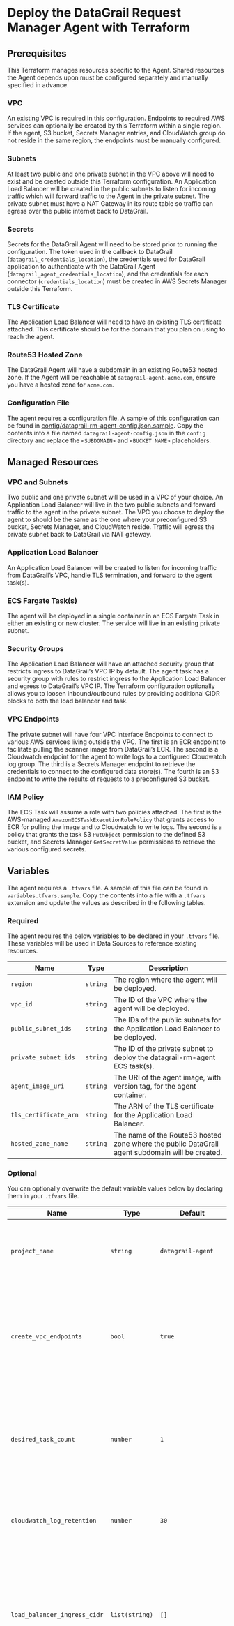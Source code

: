 # Deploy the DataGrail Request Manager Agent with Terraform

## Prerequisites
This Terraform manages resources specific to the Agent. Shared resources the Agent depends upon must be configured separately and manually specified in advance.

### VPC
An existing VPC is required in this configuration. Endpoints to required AWS services can optionally be created by this Terraform within a single region. If the agent, S3 bucket, Secrets Manager entries, and CloudWatch group do not reside in the same region, the endpoints must be manually configured.

### Subnets
At least two public and one private subnet in the VPC above will need to exist and be created outside this Terraform configuration. An Application Load Balancer will be created in the public subnets to listen for incoming traffic which will forward traffic to the Agent in the private subnet. The private subnet must have a NAT Gateway in its route table so traffic can egress over the public internet back to DataGrail.

### Secrets
Secrets for the DataGrail Agent will need to be stored prior to running the configuration. The token used in the callback to DataGrail (`datagrail_credentials_location`), the credentials used for DataGrail application to authenticate with the DataGrail Agent (`datagrail_agent_credentials_location`), and the credentials for each connector (`credentials_location`) must be created in AWS Secrets Manager outside this Terraform.

### TLS Certificate
The Application Load Balancer will need to have an existing TLS certificate attached. This certificate should be for the domain that you plan on using to reach the agent.

### Route53 Hosted Zone
The DataGrail Agent will have a subdomain in an existing Route53 hosted zone. If the Agent will be reachable at `datagrail-agent.acme.com`, ensure you have a hosted zone for `acme.com`.

### Configuration File
The agent requires a configuration file. A sample of this configuration can be found in [config/datagrail-rm-agent-config.json.sample](config/datagrail-rm-agent-config.json.sample). Copy the contents into a file named `datagrail-agent-config.json` in the `config` directory and replace the `<SUBDOMAIN>` and `<BUCKET NAME>` placeholders.

## Managed Resources
### VPC and Subnets
Two public and one private subnet will be used in a VPC of your choice. An Application Load Balancer will live in the two public subnets and forward traffic to the agent in the private subnet. The VPC you choose to deploy the agent to should be the same as the one where your preconfigured S3 bucket, Secrets Manager, and CloudWatch reside. Traffic will egress the private subnet back to DataGrail via NAT gateway.

### Application Load Balancer
An Application Load Balancer will be created to listen for incoming traffic from DataGrail’s VPC, handle TLS termination, and forward to the agent task(s).

### ECS Fargate Task(s)
The agent will be deployed in a single container in an ECS Fargate Task in either an existing or new cluster. The service will live in an existing private subnet.

### Security Groups
The Application Load Balancer will have an attached security group that restricts ingress to DataGrail’s VPC IP by default. The agent task has a security group with rules to restrict ingress to the Application Load Balancer and egress to DataGrail’s VPC IP. The Terraform configuration optionally allows you to loosen inbound/outbound rules by providing additional CIDR blocks to both the load balancer and task.

### VPC Endpoints
The private subnet will have four VPC Interface Endpoints to connect to various AWS services living outside the VPC. The first is an ECR endpoint to facilitate pulling the scanner image from DataGrail’s ECR. The second is a Cloudwatch endpoint for the agent to write logs to a configured Cloudwatch log group. The third is a Secrets Manager endpoint to retrieve the credentials to connect to the configured data store(s). The fourth is an S3 endpoint to write the results of requests to a preconfigured S3 bucket.

### IAM Policy
The ECS Task will assume a role with two policies attached. The first is the AWS-managed `AmazonECSTaskExecutionRolePolicy` that grants access to ECR for pulling the image and to Cloudwatch to write logs. The second is a policy that grants the task S3 `PutObject` permission to the defined S3 bucket, and Secrets Manager `GetSecretValue` permissions to retrieve the various configured secrets.


## Variables

The agent requires a `.tfvars` file. A sample of this file can be found in `variables.tfvars.sample`. Copy the contents into a file with a `.tfvars` extension and update the values as described in the following tables.

### Required

The agent requires the below variables to be declared in your `.tfvars` file. These variables will be used in Data Sources to reference existing resources.

| Name                  | Type     | Description                                                                                     |
|-----------------------|----------|-------------------------------------------------------------------------------------------------|
| `region`              | `string` | The region where the agent will be deployed.                                                    |
| `vpc_id`              | `string` | The ID of the VPC where the agent will be deployed.                                             |
| `public_subnet_ids`   | `string` | The IDs of the public subnets for the Application Load Balancer to be deployed.                 |
| `private_subnet_ids`  | `string` | The ID of the private subnet to deploy the datagrail-rm-agent ECS task(s).                      |
| `agent_image_uri`     | `string` | The URI of the agent image, with version tag, for the agent container.                          |
| `tls_certificate_arn` | `string` | The ARN of the TLS certificate for the Application Load Balancer.                               |
| `hosted_zone_name`    | `string` | The name of the Route53 hosted zone where the public DataGrail agent subdomain will be created. |
### Optional

You can optionally overwrite the default variable values below by declaring them in your `.tfvars` file. 

| Name                         | Type           | Default                               | Description                                                                                                                                                     |
|------------------------------|----------------|---------------------------------------|-----------------------------------------------------------------------------------------------------------------------------------------------------------------|
| `project_name`               | `string`       | `datagrail-agent`                     | The name of the project. The value will be prepended to resource names.                                                                                         |
| `create_vpc_endpoints`       | `bool`         | `true`                                | Determines whether VPC Endpoints for ECR, S3, Cloudwatch, and optionally Secrets Manager, should be created.                                                    |
| `desired_task_count`         | `number`       | `1`                                   | The desired number of tasks in the ECS service. If count is >1, you must use an external Redis Queue.                                                           |
| `cloudwatch_log_retention`   | `number`       | `30`                                  | The retention period (in days) of the agent's CloudWatch log group.                                                                                             |
| `load_balancer_ingress_cidr` | `list(string)` | `[]`                                  | Additional CIDR block(s) to add to the Application Load Balancer's inbound rules. By default, only DataGrail's IP address can reach the ALB.                    |
| `service_egress_cidr`        | `list(string)` | `[]`                                  | Additional CIDR block(s) to add to the agent service outbound rules. By default, the only traffic allowed out of the service will be to DataGrail's IP address. |
| `load_balancer_ssl_policy`   | `string`       | `ELBSecurityPolicy-TLS13-1-2-2021-06` | The name of the SSL policy for the load balancer's listener.                                                                                                    |
| `cluster_id`                 | `string`       | `None`                                | The ID of an existing cluster to place the datagrail-agent into. If omitted, a cluster named `datagrail-agent-cluster` will be created.                         |
| `agent_container_cpu`        | `number`       | `1024`                                | The CPU allotted for the agent container.                                                                                                                       |
| `agent_container_memory`     | `number`       | `2048`                                | The memory allotted for the agent container.                                                                                                                    |
| `agent_subdomain`            | `string`       | `datagrail-agent`                     | The subdomain to create the agent at.                                                                                                                           |
| `tags`                       | `map(string)`  | `{}`                                  | Default tags to add to resources that support them.                                                                                                             |